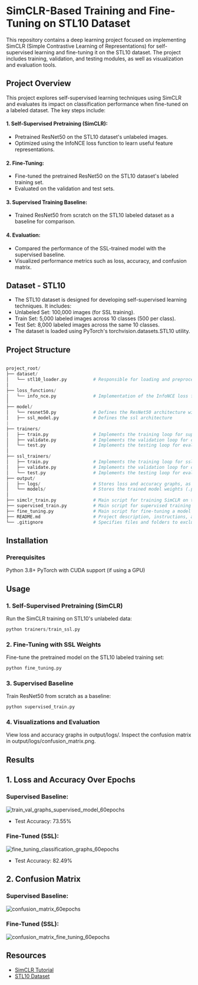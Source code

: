 # SimCLR-Based Training and Fine-Tuning on STL10 Dataset
This repository contains a deep learning project focused on implementing SimCLR (Simple Contrastive Learning of Representations) for self-supervised learning and fine-tuning it on the STL10 dataset. The project includes training, validation, and testing modules, as well as visualization and evaluation tools.

## Project Overview

This project explores self-supervised learning techniques using SimCLR and evaluates its impact on classification performance when fine-tuned on a labeled dataset. The key steps include:

#### 1. Self-Supervised Pretraining (SimCLR):
* Pretrained ResNet50 on the STL10 dataset's unlabeled images.
* Optimized using the InfoNCE loss function to learn useful feature representations.

#### 2. Fine-Tuning:
* Fine-tuned the pretrained ResNet50 on the STL10 dataset's labeled training set.
* Evaluated on the validation and test sets.

#### 3. Supervised Training Baseline:
* Trained ResNet50 from scratch on the STL10 labeled dataset as a baseline for comparison.

#### 4. Evaluation:
* Compared the performance of the SSL-trained model with the supervised baseline.
* Visualized performance metrics such as loss, accuracy, and confusion matrix.

## Dataset - STL10

* The STL10 dataset is designed for developing self-supervised learning techniques. It includes:
* Unlabeled Set: 100,000 images (for SSL training).
* Train Set: 5,000 labeled images across 10 classes (500 per class).
* Test Set: 8,000 labeled images across the same 10 classes.
* The dataset is loaded using PyTorch's torchvision.datasets.STL10 utility.

## Project Structure

```python

project_root/
├── dataset/
│   └── stl10_loader.py          # Responsible for loading and preprocessing the STL10 dataset.
│
├── loss_functions/
│   └── info_nce.py              # Implementation of the InfoNCE loss function used in SimCLR.
│
├── model/
│   └── resnet50.py              # Defines the ResNet50 architecture with optional modifications (e.g., fine-tuning or custom classification head).
│   ├── ssl_model.py             # Defines the ssl architecture
|
├── trainers/
│   ├── train.py                 # Implements the training loop for supervised models.
│   ├── validate.py              # Implements the validation loop for calculating validation loss and accuracy.
│   └── test.py                  # Implements the testing loop for evaluating the model on the test dataset.
│
├── ssl_trainers/
│   ├── train.py                 # Implements the training loop for ssl models.
│   ├── validate.py              # Implements the validation loop for calculating validation loss and accuracy.
│   └── test.py                  # Implements the testing loop for evaluating the model on the test dataset.
├── output/
│   ├── logs/                    # Stores loss and accuracy graphs, as well as confusion matrix images.
│   └── models/                  # Stores the trained model weights (.pth files) for SimCLR and fine-tuning.
│
├── simclr_train.py              # Main script for training SimCLR on the STL10 unlabeled dataset.
├── supervised_train.py          # Main script for supervised training on the STL10 labeled dataset.
├── fine_tuning.py               # Main script for fine-tuning a model using SSL-pretrained weights.
├── README.md                    # Project description, instructions, and results.
└── .gitignore                   # Specifies files and folders to exclude from version control.

```


## Installation
### Prerequisites

Python 3.8+
PyTorch with CUDA support (if using a GPU)

## Usage 
### 1. Self-Supervised Pretraining (SimCLR)

Run the SimCLR training on STL10's unlabeled data:
```python
python trainers/train_ssl.py
```

### 2. Fine-Tuning with SSL Weights
Fine-tune the pretrained model on the STL10 labeled training set:
```python
python fine_tuning.py
```

### 3. Supervised Baseline
Train ResNet50 from scratch as a baseline:
```python
python supervised_train.py
 ```

### 4. Visualizations and Evaluation

View loss and accuracy graphs in output/logs/.
Inspect the confusion matrix in output/logs/confusion_matrix.png.

## Results

## 1. Loss and Accuracy Over Epochs

### Supervised Baseline:
![train_val_graphs_supervised_model_60epochs](https://github.com/user-attachments/assets/23b23c3b-d5ac-4422-93cd-3e1ee5c1dd56)

* Test Accuracy: 73.55%

### Fine-Tuned (SSL):
![fine_tuning_classification_graphs_60epochs](https://github.com/user-attachments/assets/f83fb656-e983-41b0-90e0-803fdc654cb0)

* Test Accuracy: 82.49%

## 2. Confusion Matrix

### Supervised Baseline:

![confusion_matrix_60epochs](https://github.com/user-attachments/assets/3a3dd871-be6d-44af-b031-4164b96c6549)

### Fine-Tuned (SSL):

![confusion_matrix_fine_tuning_60epochs](https://github.com/user-attachments/assets/8c530b73-d825-4af8-9b28-dc97de92fd2e)


## Resources
- [SimCLR Tutorial](https://uvadlc-notebooks.readthedocs.io/en/latest/tutorial_notebooks/tutorial17/SimCLR.html)
- [STL10 Dataset](https://www.kaggle.com/datasets/jessicali9530/stl10?resource=download)
